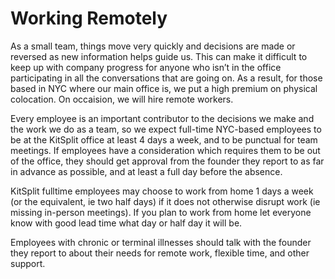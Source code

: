 # Working Remotely

As a small team, things move very quickly and decisions are made or reversed as new information helps guide us. This can make it difficult to keep up with company progress for anyone who isn’t in the office participating in all the conversations that are going on. As a result, for those based in NYC where our main office is, we put a high premium on physical colocation. On occaision, we will hire remote workers. 

Every employee is an important contributor to the decisions we make and the work we do as a team, so we expect full-time NYC-based employees to be at the KitSplit office at least 4 days a week, and to be punctual for team meetings. If employees have a consideration which requires them to be out of the office, they should get approval from the founder they report to as far in advance as possible, and at least a full day before the absence.

KitSplit fulltime employees may choose to work from home 1 days a week (or the equivalent, ie two half days) if it does not otherwise disrupt work (ie missing in-person meetings). If you plan to work from home let everyone know with good lead time what day or half day it will be. 

Employees with chronic or terminal illnesses should talk with the founder they report to about their needs for remote work, flexible time, and other support.
